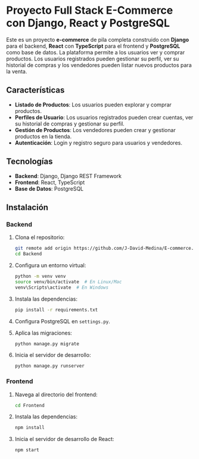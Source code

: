 # Proyecto Full Stack E-Commerce con Django, React y PostgreSQL

Este es un proyecto **e-commerce** de pila completa construido con **Django** para el backend, **React** con **TypeScript** para el frontend y **PostgreSQL** como base de datos. La plataforma permite a los usuarios ver y comprar productos. Los usuarios registrados pueden gestionar su perfil, ver su historial de compras y los vendedores pueden listar nuevos productos para la venta.

## Características

- **Listado de Productos**: Los usuarios pueden explorar y comprar productos.
- **Perfiles de Usuario**: Los usuarios registrados pueden crear cuentas, ver su historial de compras y gestionar su perfil.
- **Gestión de Productos**: Los vendedores pueden crear y gestionar productos en la tienda.
- **Autenticación**: Login y registro seguro para usuarios y vendedores.

## Tecnologías

- **Backend**: Django, Django REST Framework
- **Frontend**: React, TypeScript
- **Base de Datos**: PostgreSQL

## Instalación

### Backend

1. Clona el repositorio:

    ```bash
    git remote add origin https://github.com/J-David-Medina/E-commerce.git 
    cd Backend
    ```

2. Configura un entorno virtual:

    ```bash
    python -m venv venv
    source venv/bin/activate  # En Linux/Mac
    venv\Scripts\activate  # En Windows
    ```

3. Instala las dependencias:

    ```bash
    pip install -r requirements.txt
    ```

4. Configura PostgreSQL en `settings.py`.

5. Aplica las migraciones:

    ```bash
    python manage.py migrate
    ```

6. Inicia el servidor de desarrollo:

    ```bash
    python manage.py runserver
    ```

### Frontend

1. Navega al directorio del frontend:

    ```bash
    cd Frontend
    ```

2. Instala las dependencias:

    ```bash
    npm install 
    ```

3. Inicia el servidor de desarrollo de React:

    ```bash
    npm start 
    ```
